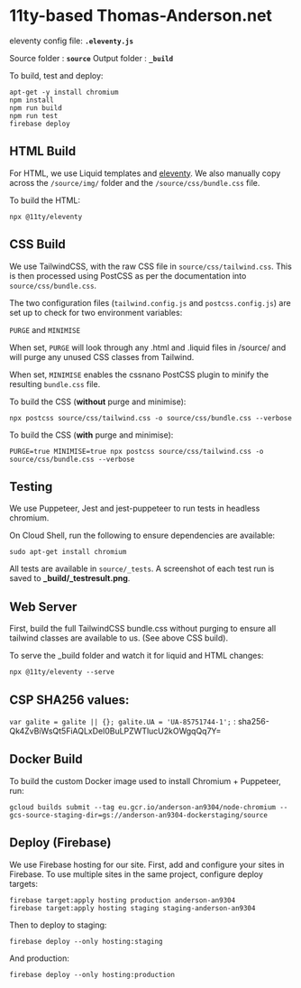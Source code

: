 # 11ty-based Thomas-Anderson.net

eleventy config file: **```.eleventy.js```**

Source folder : **```source```**
Output folder : **```_build```**

To build, test and deploy:
```
apt-get -y install chromium
npm install
npm run build
npm run test
firebase deploy
```

## HTML Build

For HTML, we use Liquid templates and [eleventy](https:/11ty.io). We also manually copy across the ```/source/img/``` folder and the ```/source/css/bundle.css``` file.

To build the HTML:
```
npx @11ty/eleventy
```

## CSS Build

We use TailwindCSS, with the raw CSS file in ```source/css/tailwind.css```. This is then processed using PostCSS as per the documentation into ```source/css/bundle.css```.

The two configuration files (```tailwind.config.js``` and ```postcss.config.js```) are set up to check for two environment variables:

```PURGE``` and ```MINIMISE```

When set, ```PURGE``` will look through any .html and .liquid files in /source/ and will purge any unused CSS classes from Tailwind.

When set, ```MINIMISE``` enables the cssnano PostCSS plugin to minify the resulting ```bundle.css``` file.


To build the CSS (**without** purge and minimise):
```
npx postcss source/css/tailwind.css -o source/css/bundle.css --verbose
```

To build the CSS (**with** purge and minimise):
```
PURGE=true MINIMISE=true npx postcss source/css/tailwind.css -o source/css/bundle.css --verbose
```

## Testing

We use Puppeteer, Jest and jest-puppeteer to run tests in headless chromium.

On Cloud Shell, run the following to ensure dependencies are available:

```
sudo apt-get install chromium
```

All tests are available in ```source/_tests```. A screenshot of each test run is saved to **_build/_testresult.png**.

## Web Server

First, build the full TailwindCSS bundle.css without purging to ensure all tailwind classes are available to us. (See above CSS build).

To serve the _build folder and watch it for liquid and HTML changes:
```
npx @11ty/eleventy --serve
```

## CSP SHA256 values:
```var galite = galite || {}; galite.UA = 'UA-85751744-1';``` : sha256-Qk4ZvBiWsQt5FiAQLxDel0BuLPZWTlucU2kOWgqQq7Y=

## Docker Build

To build the custom Docker image used to install Chromium + Puppeteer, run:

```
gcloud builds submit --tag eu.gcr.io/anderson-an9304/node-chromium --gcs-source-staging-dir=gs://anderson-an9304-dockerstaging/source
```

## Deploy (Firebase)

We use Firebase hosting for our site. First, add and configure your sites in Firebase. To use multiple sites in the same project, configure deploy targets:

```
firebase target:apply hosting production anderson-an9304
firebase target:apply hosting staging staging-anderson-an9304
```

Then to deploy to staging:

```
firebase deploy --only hosting:staging
```

And production:

```
firebase deploy --only hosting:production
```